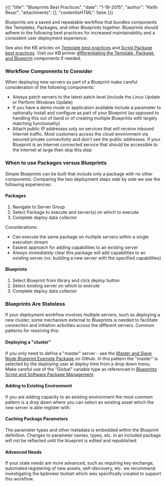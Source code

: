 {{{
  "title": "Blueprints Best Practices",
  "date": "1-19-2015",
  "author": "Keith Resar",
  "attachments": [],
  "contentIsHTML": false
}}}

Blueprints are a saved and repeatable workflow that bundles components like Templates, Packages, and other Blueprints together. Blueprints should adhere to the following best practices for increased maintainability and a consistent user deployment experience.

See also the KB articles on [Template best practices]() and [Script Package best practices](). Visit our KB primer [differentiating the Template, Package, and Blueprint]() components if needed.

### Workflow Components to Consider

When deploying new servers as part of a Blueprint make careful consideration of the following components:

- Always patch servers to the latest patch level (include the Linux Update or Perform Windows Update)
- If you have a demo mode or application available include a parameter to optionally install and configure as part of your Blueprint (as opposed to handling this out of band or of creating multiple Blueprints with largely matching functionality)
- Attach public IP addresses only on services that will receive inbound Internet traffic.  Most customers access the cloud environment via secured private connectivity and don't see the public addresses.  If your Blueprint is an Internet connected service that should be accessible to the Internet at large then skip this step

### When to use Packages versus Blueprints

Simple Blueprints can be built that include only a package with no other components.  Comparing the two deployment steps side by side we see the following experiences:

#### Packages

1. Navigate to Server Group
2. Select Package to execute and server(s) on which to execute
3. Complete deploy data collector

Considerations:

* Can execute the same package on multiple servers within a single execution stream
* Easiest approach for adding capabilities to an existing server
* Always immediately clear this package will add capabilities to an existing server (vs. building a new server with the specified capabilities)

#### Blueprints

1. Select Blueprint from library and click deploy button
2. Select existing server on which to execute
3. Complete deploy data collector

### Blueprints Are Stateless

If your deployment workflow involves multiple servers, such as deploying a new cluster, some mechanism external to Blueprints is needed to facilitate connection and initiation activities across the different servers.  Common patterns for resolving this:

#### Deploying a "cluster"
If you only need to define a "master" server - see the [Master and Slave Node Blueprint Example Package](https://github.com/CenturyLinkCloud/Ecosystem/tree/master/Blueprints/Reference%20Templates/Master%20and%20Slave%20Node%20Blueprint%20Example%20Package%20-%20Linux) on Github.  In this pattern the "master" is selected by the deploying user at deploy time from a drop down menu. Make careful use of the "Global" variable type as referenced in [Blueprints Script and Software Package Management](blueprints-script-and-software-package-management.md).

#### Adding to Existing Environment
If you are adding capacity to an existing environment the most common pattern is a drop down where you can select an existing asset which the new server is able register with.

#### Caching Package Parameters
The parameter types and other metadata is embedded within the Blueprint definition.  Changes to parameter names, types, etc. in an included package will not be reflected until the blueprint is edited and republished.

#### Advanced Needs
If your state needs are more advanced, such as requiring key exchange, automated registering of new assets, self-discovery, etc. we recommend investigating the bpbroker toolset which was specifically created to support this workflow.
